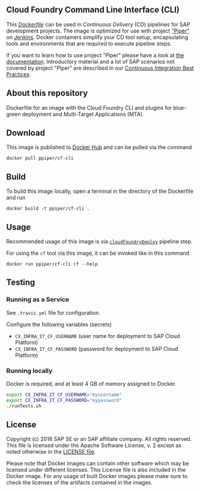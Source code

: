 ## Cloud Foundry Command Line Interface (CLI)

This [_Dockerfile_](https://docs.docker.com/engine/reference/builder/) can be used in _Continuous Delivery_ (CD) pipelines for SAP development projects. 
The image is optimized for use with project ["Piper"](https://github.com/SAP/jenkins-library) on [Jenkins](https://jenkins.io/).
Docker containers simplify your CD tool setup, encapsulating tools and environments that are required to execute pipeline steps.

If you want to learn how to use project "Piper" please have a look at [the documentation](https://github.com/SAP/jenkins-library/blob/master/README.md).
Introductory material and a lot of SAP scenarios not covered by project "Piper" are described in our [Continuous Integration Best Practices](https://developers.sap.com/tutorials/ci-best-practices-intro.html).

## About this repository

Dockerfile for an image with the Cloud Foundry CLI and plugins for blue-green deployment and Multi-Target Applications (MTA).

## Download

This image is published to [Docker Hub](https://hub.docker.com/r/ppiper/cf-cli) and can be pulled via the command

```
docker pull ppiper/cf-cli
```

## Build

To build this image locally, open a terminal in the directory of the Dockerfile and run

```
docker build -t ppiper/cf-cli .
```

## Usage

Recommended usage of this image is via [`cloudFoundryDeploy`](https://sap.github.io/jenkins-library/steps/cloudFoundryDeploy/) pipeline step.

For using the `cf` tool via this image, it can be invoked like in this command

```
docker run ppiper/cf-cli cf --help
```

## Testing

### Running as a Service

See `.travis.yml` file for configuration.

Configure the following variables (secrets)

* `CX_INFRA_IT_CF_USERNAME` (user name for deployment to SAP Cloud Platform)
* `CX_INFRA_IT_CF_PASSWORD` (password for deployment to SAP Cloud Platform)

### Running locally

Docker is required, and at least 4 GB of memory assigned to Docker.

```bash
export CX_INFRA_IT_CF_USERNAME="myusername"
export CX_INFRA_IT_CF_PASSWORD="mypassword"
./runTests.sh
```

## License

Copyright (c) 2018 SAP SE or an SAP affiliate company. All rights reserved.
This file is licensed under the Apache Software License, v. 2 except as noted
otherwise in the [LICENSE file](https://github.com/SAP/devops-docker-cf-cli/blob/master/LICENSE).

Please note that Docker images can contain other software which may be licensed under different licenses. This License file is also included in the Docker image. For any usage of built Docker images please make sure to check the licenses of the artifacts contained in the images.
